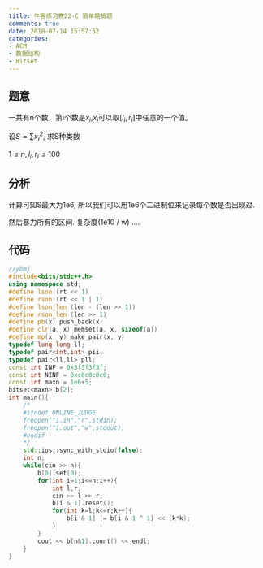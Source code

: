 ```yaml
---
title: 牛客练习赛22-C 简单瞎搞题
comments: true
date: 2018-07-14 15:57:52
categories:
- ACM
- 数据结构
- Bitset
---
```


## 题意
一共有n个数，第i个数是$x_i$,$x_i$可以取$[l_i , r_i]$中任意的一个值。

设$S = \sum x_i^2$, 求S种类数

$1 \leq n, l_i, r_i \leq 100$

## 分析
计算可知S最大为1e6, 所以我们可以用1e6个二进制位来记录每个数是否出现过.

然后暴力所有的区间. 复杂度(1e10 / w) ....

## 代码
```cpp
//ybmj
#include<bits/stdc++.h>
using namespace std;
#define lson (rt << 1)
#define rson (rt << 1 | 1)
#define lson_len (len - (len >> 1))
#define rson_len (len >> 1)
#define pb(x) push_back(x)
#define clr(a, x) memset(a, x, sizeof(a))
#define mp(x, y) make_pair(x, y)
typedef long long ll;
typedef pair<int,int> pii;
typedef pair<ll,ll> pll;
const int INF = 0x3f3f3f3f;
const int NINF = 0xc0c0c0c0;
const int maxn = 1e6+5;
bitset<maxn> b[2];
int main(){
    /*
    #ifndef ONLINE_JUDGE
    freopen("1.in","r",stdin);
    freopen("1.out","w",stdout);
    #endif
    */
    std::ios::sync_with_stdio(false);
    int n;
    while(cin >> n){
        b[0].set(0);
        for(int i=1;i<=n;i++){
            int l,r;
            cin >> l >> r;
            b[i & 1].reset();
            for(int k=l;k<=r;k++){
                b[i & 1] |= b[i & 1 ^ 1] << (k*k);
            }
        }
        cout << b[n&1].count() << endl;
    }
}
```
